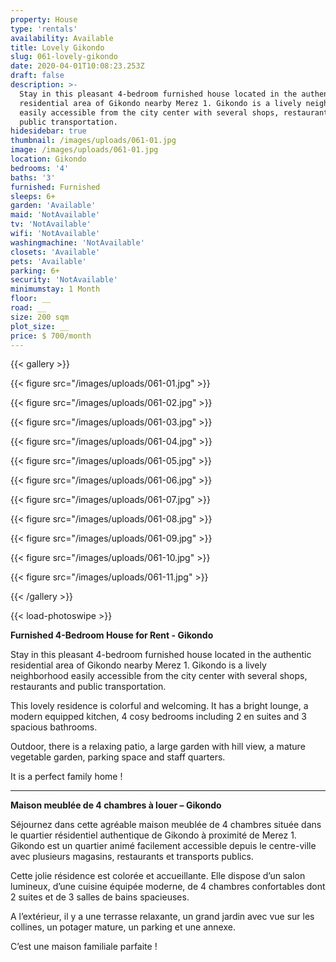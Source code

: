 ```yaml
---
property: House
type: 'rentals'
availability: Available
title: Lovely Gikondo
slug: 061-lovely-gikondo
date: 2020-04-01T10:08:23.253Z
draft: false
description: >-
  Stay in this pleasant 4-bedroom furnished house located in the authentic
  residential area of Gikondo nearby Merez 1. Gikondo is a lively neighborhood
  easily accessible from the city center with several shops, restaurants and
  public transportation.
hidesidebar: true
thumbnail: /images/uploads/061-01.jpg
image: /images/uploads/061-01.jpg
location: Gikondo
bedrooms: '4'
baths: '3'
furnished: Furnished
sleeps: 6+
garden: 'Available'
maid: 'NotAvailable'
tv: 'NotAvailable'
wifi: 'NotAvailable'
washingmachine: 'NotAvailable'
closets: 'Available'
pets: 'Available'
parking: 6+
security: 'NotAvailable'
minimumstay: 1 Month
floor: __
road: __
size: 200 sqm
plot_size: __
price: $ 700/month
---
```


{{< gallery >}}

{{< figure src="/images/uploads/061-01.jpg" >}}

{{< figure src="/images/uploads/061-02.jpg" >}}

{{< figure src="/images/uploads/061-03.jpg" >}}

{{< figure src="/images/uploads/061-04.jpg" >}}

{{< figure src="/images/uploads/061-05.jpg" >}}

{{< figure src="/images/uploads/061-06.jpg" >}}

{{< figure src="/images/uploads/061-07.jpg" >}}

{{< figure src="/images/uploads/061-08.jpg" >}}

{{< figure src="/images/uploads/061-09.jpg" >}}

{{< figure src="/images/uploads/061-10.jpg" >}}

{{< figure src="/images/uploads/061-11.jpg" >}}

{{< /gallery >}}

{{< load-photoswipe >}}

**Furnished 4-Bedroom House for Rent - Gikondo**

Stay in this pleasant 4-bedroom furnished house located in the authentic residential area of Gikondo nearby Merez 1. Gikondo is a lively neighborhood easily accessible from the city center with several shops, restaurants and public transportation.

This lovely residence is colorful and welcoming. It has a bright lounge, a modern equipped kitchen, 4 cosy bedrooms including 2 en suites and 3 spacious bathrooms.

Outdoor, there is a relaxing patio, a large garden with hill view, a mature vegetable garden, parking space and staff quarters.

It is a perfect family home !

---

**Maison meublée de 4 chambres à louer – Gikondo**

Séjournez dans cette agréable maison meublée de 4 chambres située dans le quartier résidentiel authentique de Gikondo à proximité de Merez 1. Gikondo est un quartier animé facilement accessible depuis le centre-ville avec plusieurs magasins, restaurants et transports publics.

Cette jolie résidence est colorée et accueillante. Elle dispose d’un salon lumineux, d’une cuisine équipée moderne, de 4 chambres confortables dont 2 suites et de 3 salles de bains spacieuses.

A l’extérieur, il y a une terrasse relaxante, un grand jardin avec vue sur les collines, un potager mature, un parking et une annexe.

C’est une maison familiale parfaite !
